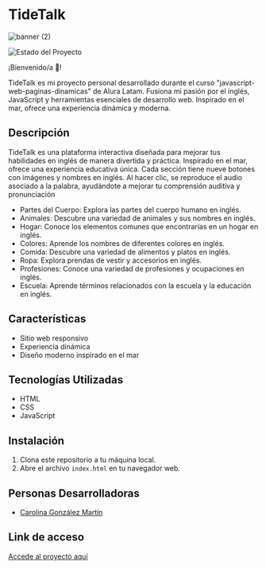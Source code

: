 # TideTalk

![banner (2)](https://github.com/Carolina0709/TideTalk/assets/71415586/cb2bc1a4-c5b5-4ebe-893b-d22aff1e986b)

![Estado del Proyecto](https://img.shields.io/badge/Estado-Terminado-brightgreen)

¡Bienvenido/a 👋!

TideTalk es mi proyecto personal desarrollado durante el curso "javascript-web-paginas-dinamicas" de Alura Latam. Fusiona mi pasión por el inglés, JavaScript y herramientas esenciales de desarrollo web. Inspirado en el mar, ofrece una experiencia dinámica y moderna.

## Descripción

TideTalk es una plataforma interactiva diseñada para mejorar tus habilidades en inglés de manera divertida y práctica. Inspirado en el mar, ofrece una experiencia educativa única. Cada sección tiene nueve botones con imágenes y nombres en inglés. Al hacer clic, se reproduce el audio asociado a la palabra, ayudándote a mejorar tu comprensión auditiva y pronunciación

- Partes del Cuerpo: Explora las partes del cuerpo humano en inglés.
- Animales: Descubre una variedad de animales y sus nombres en inglés.
- Hogar: Conoce los elementos comunes que encontrarías en un hogar en inglés.
- Colores: Aprende los nombres de diferentes colores en inglés.
- Comida: Descubre una variedad de alimentos y platos en inglés.
- Ropa: Explora prendas de vestir y accesorios en inglés.
- Profesiones: Conoce una variedad de profesiones y ocupaciones en inglés.
- Escuela: Aprende términos relacionados con la escuela y la educación en inglés.

## Características

- Sitio web responsivo
- Experiencia dinámica
- Diseño moderno inspirado en el mar

## Tecnologías Utilizadas

- HTML
- CSS
- JavaScript
  
## Instalación

1. Clona este repositorio a tu máquina local.
2. Abre el archivo `index.html` en tu navegador web.

## Personas Desarrolladoras

- [Carolina González Martín](https://github.com/Carolina0709)

## Link de acceso 

[Accede al proyecto aquí](https://carolina0709.github.io/TideTalk/)

